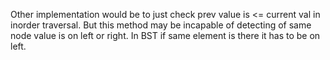 Other implementation would be to just check prev value is <= current val in inorder traversal.
But this method may be incapable of detecting of same node value is on left or right. 
In BST if same element is there it has to be on left.
